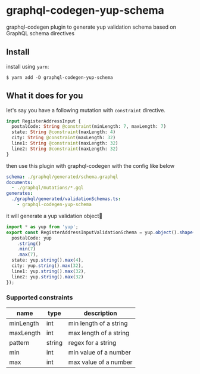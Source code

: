 # graphql-codegen-yup-schema

graphql-codegen plugin to generate yup validation schema based on GraphQL schema directives

## Install

install using `yarn`:

    $ yarn add -D graphql-codegen-yup-schema

## What it does for you

let's say you have a following mutation with `constraint` directive.

```graphql
input RegisterAddressInput {
  postalCode: String @constraint(minLength: 7, maxLength: 7)
  state: String @constraint(maxLength: 4)
  city: String @constraint(maxLength: 32)
  line1: String @constraint(maxLength: 32)
  line2: String @constraint(maxLength: 32)
}
```

then use this plugin with graphql-codegen with the config like below

```yml
schema: ./graphql/generated/schema.graphql
documents:
  - ./graphql/mutations/*.gql
generates:
  ./graphql/generated/validationSchemas.ts:
    - graphql-codegen-yup-schema
```

it will generate a yup validation object💪

```ts
import * as yup from 'yup';
export const RegisterAddressInputValidationSchema = yup.object().shape({
  postalCode: yup
    .string()
    .min(7)
    .max(7),
  state: yup.string().max(4),
  city: yup.string().max(32),
  line1: yup.string().max(32),
  line2: yup.string().max(32)
});
```

### Supported constraints

| name      | type   | description            |
| --------- | ------ | ---------------------- |
| minLength | int    | min length of a string |
| maxLength | int    | max length of a string |
| pattern   | string | regex for a string     |
| min       | int    | min value of a number  |
| max       | int    | max value of a number  |
